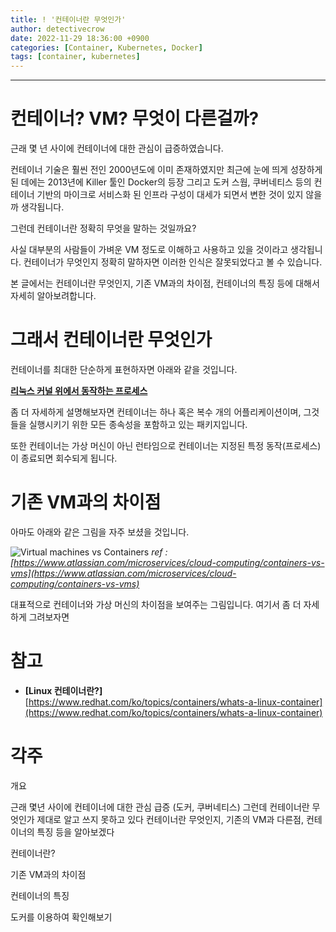 ```yaml
---
title: ! '컨테이너란 무엇인가'
author: detectivecrow
date: 2022-11-29 18:36:00 +0900
categories: [Container, Kubernetes, Docker]
tags: [container, kubernetes]
---
```


---

# 컨테이너? VM? 무엇이 다른걸까?

근래 몇 년 사이에 컨테이너에 대한 관심이 급증하였습니다.

컨테이너 기술은 훨씬 전인 2000년도에 이미 존재하였지만 최근에 눈에 띄게 성장하게 된 데에는 2013년에 Killer 툴인 Docker의 등장 그리고 도커 스웜, 쿠버네티스 등의 컨테이너 기반의 마이크로 서비스화 된 인프라 구성이 대세가 되면서 변한 것이 있지 않을까 생각됩니다.

그런데 컨테이너란 정확히 무엇을 말하는 것일까요?

사실 대부분의 사람들이 가벼운 VM 정도로 이해하고 사용하고 있을 것이라고 생각됩니다.
컨테이너가 무엇인지 정확히 말하자면 이러한 인식은 잘못되었다고 볼 수 있습니다.

본 글에서는 컨테이너란 무엇인지, 기존 VM과의 차이점, 컨테이너의 특징 등에 대해서 자세히 알아보려합니다.

# 그래서 컨테이너란 무엇인가

컨테이너를 최대한 단순하게 표현하자면 아래와 같을 것입니다.

**<ins>리눅스 커널 위에서 동작하는 프로세스</ins>**

좀 더 자세하게 설명해보자면 컨테이너는 하나 혹은 복수 개의 어플리케이션이며, 그것들을 실행시키기 위한 모든 종속성을 포함하고 있는 패키지입니다.

또한 컨테이너는 가상 머신이 아닌 런타임으로 컨테이너는 지정된 특정 동작(프로세스)이 종료되면 회수되게 됩니다.



# 기존 VM과의 차이점

아마도 아래와 같은 그림을 자주 보셨을 것입니다.

![Virtual machines vs Containers](/posts/20221129/vm_vs_container.png)
_ref : [https://www.atlassian.com/microservices/cloud-computing/containers-vs-vms](https://www.atlassian.com/microservices/cloud-computing/containers-vs-vms)_

대표적으로 컨테이너와 가상 머신의 차이점을 보여주는 그림입니다. 여기서 좀 더 자세하게 그려보자면 


# 참고

- **[Linux 컨테이너란?]** [https://www.redhat.com/ko/topics/containers/whats-a-linux-container](https://www.redhat.com/ko/topics/containers/whats-a-linux-container)


# 각주

[^Linux 컨테이너란?]: https://www.redhat.com/ko/topics/containers/whats-a-linux-container

개요

근래 몇년 사이에 컨테이너에 대한 관심 급증 (도커, 쿠버네티스)
그런데 컨테이너란 무엇인가 제대로 알고 쓰지 못하고 있다
컨테이너란 무엇인지, 기존의 VM과 다른점, 컨테이너의 특징 등을 알아보겠다

컨테이너란?

기존 VM과의 차이점

컨테이너의 특징

도커를 이용하여 확인해보기


